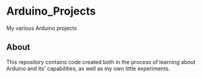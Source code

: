 # Arduino_Projects
My various Arduino projects
## About
This repository contains code created both in the process of learning about Arduino and its' capabilities, as well as my own little experiments.
